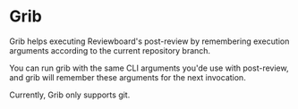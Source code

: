 Grib
====

Grib helps executing Reviewboard's post-review by remembering execution arguments according to the current repository branch.

You can run grib with the same CLI arguments you'de use with post-review, and grib will remember these arguments for the next invocation.

Currently, Grib only supports git.
